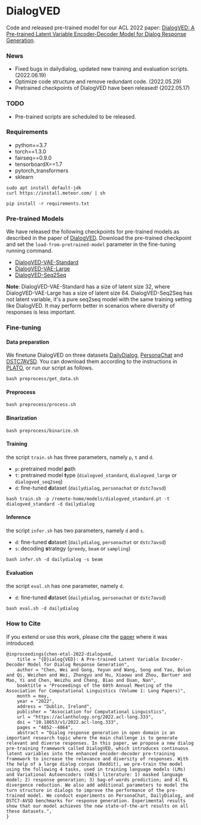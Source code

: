 # DialogVED

Code and released pre-trained model for our ACL 2022 paper: [DialogVED: A Pre-trained Latent Variable Encoder-Decoder Model for Dialog Response Generation](https://aclanthology.org/2022.acl-long.333/).

### News

- Fixed bugs in dailydialog, updated new training and evaluation scripts. (2022.06.19)
- Optimize code structure and remove redundant code. (2022.05.29) 
- Pretrained checkpoints of DialogVED have been released! (2022.05.17)

### TODO

- Pre-trained scripts are scheduled to be released.

### Requirements

- python==3.7
- torch==1.3.0
- fairseq==0.9.0
- tensorboardX==1.7
- pytorch_transformers
- sklearn

```shell
sudo apt install default-jdk
curl https://install.meteor.com/ | sh

pip install -r requirements.txt
```

### Pre-trained Models

We have released the following checkpoints for pre-trained models as described in the paper of [DialogVED](https://aclanthology.org/2022.acl-long.333/). Download the pre-trained checkpoint and set the `load-from-pretrained-model` parameter in the fine-tuning running command.  

- [DialogVED-VAE-Standard](https://drive.google.com/file/d/1EucujAl8vXyrEDAyAb0SeLovzIX2_9tn/view?usp=sharing)
- [DialogVED-VAE-Large](https://drive.google.com/file/d/1GLMrNAc2YEPJ-eiRcbFHGP0XGzAwKikM/view?usp=sharing)
- [DialogVED-Seq2Seq](https://drive.google.com/file/d/1xiRMBPeaIUvKFbnKrf7etXPVyU1C1x56/view?usp=sharing)

**Note**: DialogVED-VAE-Standard has a size of latent size 32, where DialogVED-VAE-Large has a size of latent size 64. DialogVED-Seq2Seq has not latent variable, it's a pure seq2seq model with the same training setting like DialogVED. It may perform better in scenarios where diversity of responses is less important.   

### Fine-tuning

#### Data preparation

We finetune DialogVED on three datasets [DailyDialog](https://arxiv.org/abs/1710.03957), [PersonaChat](https://arxiv.org/abs/1801.07243) and [DSTC7AVSD](https://arxiv.org/abs/1806.00525). You can download them according to the instructions in [PLATO](https://github.com/PaddlePaddle/Research/tree/master/NLP/Dialogue-PLATO), or run our script as follows.

```shell
bash preprocess/get_data.sh
```

#### Preprocess

```shell
bash preprocess/process.sh
```

#### Binarization

```shell
bash preprocess/binarize.sh
```

#### Training

the script `train.sh` has three parameters, namely `p`, `t` and `d`.

- `p`: pretrained model **p**ath
- `t`: pretrained model **t**ype (`dialogved_standard`, `dialogved_large` or `dialogved_seq2seq`)
- `d`: fine-tuned **d**ataset (`dailydialog`, `personachat` or `dstc7avsd`)

```shell
bash train.sh -p /remote-home/models/dialogved_standard.pt -t dialogved_standard -d dailydialog
```

#### Inference

the script `infer.sh` has two parameters, namely `d` and `s`.

- `d`: fine-tuned **d**ataset (`dailydialog`, `personachat` or `dstc7avsd`)
- `s`: decoding **s**trategy (`greedy`, `beam` or `sampling`)

```shell
bash infer.sh -d dailydialog -s beam
```

#### Evaluation

the script `eval.sh` has one parameter, namely `d`.

- `d`: fine-tuned **d**ataset (`dailydialog`, `personachat` or `dstc7avsd`)

```shell
bash eval.sh -d dailydialog
```

### How to Cite

If you extend or use this work, please cite the [paper](https://aclanthology.org/2022.acl-long.333/) where it was introduced:

```text
@inproceedings{chen-etal-2022-dialogved,
    title = "{D}ialog{VED}: A Pre-trained Latent Variable Encoder-Decoder Model for Dialog Response Generation",
    author = "Chen, Wei and Gong, Yeyun and Wang, Song and Yao, Bolun and Qi, Weizhen and Wei, Zhongyu and Hu, Xiaowu and Zhou, Bartuer and Mao, Yi and Chen, Weizhu and Cheng, Biao and Duan, Nan",
    booktitle = "Proceedings of the 60th Annual Meeting of the Association for Computational Linguistics (Volume 1: Long Papers)",
    month = may,
    year = "2022",
    address = "Dublin, Ireland",
    publisher = "Association for Computational Linguistics",
    url = "https://aclanthology.org/2022.acl-long.333",
    doi = "10.18653/v1/2022.acl-long.333",
    pages = "4852--4864",
    abstract = "Dialog response generation in open domain is an important research topic where the main challenge is to generate relevant and diverse responses. In this paper, we propose a new dialog pre-training framework called DialogVED, which introduces continuous latent variables into the enhanced encoder-decoder pre-training framework to increase the relevance and diversity of responses. With the help of a large dialog corpus (Reddit), we pre-train the model using the following 4 tasks, used in training language models (LMs) and Variational Autoencoders (VAEs) literature: 1) masked language model; 2) response generation; 3) bag-of-words prediction; and 4) KL divergence reduction. We also add additional parameters to model the turn structure in dialogs to improve the performance of the pre-trained model. We conduct experiments on PersonaChat, DailyDialog, and DSTC7-AVSD benchmarks for response generation. Experimental results show that our model achieves the new state-of-the-art results on all these datasets.",
}
```


[//]: # (#### Fine-tuning on DailyDialog)

[//]: # ()
[//]: # (```shell)

[//]: # (bash jobs/dailydialog/job.sh)

[//]: # (```)

[//]: # ()
[//]: # (#### Fine-tuning on PersonaChat)

[//]: # ()
[//]: # (```shell)

[//]: # (bash jobs/personachat/job.sh)

[//]: # (```)

[//]: # ()
[//]: # (#### Fine-tuning on DSTC7AVSD)

[//]: # ()
[//]: # (```shell)

[//]: # (bash jobs/dstc7avsd/job.sh)

[//]: # (```)

[//]: # ()
[//]: # (### Pre-training)

[//]: # ()
[//]: # (#### Get Reddit dataset)

[//]: # ()
[//]: # (We used a script provided from [DialoGPT]&#40;https://github.com/microsoft/DialoGPT&#41; to get the latest Reddit dataset. Follow the instructions of https://github.com/microsoft/DialoGPT and run `python demo.py --data full`, you will download a raw reddit dataset called `train.tsv`.)

[//]: # ()
[//]: # (The raw data is large, and it may take several days to download it. We provide a tiny sample [here]&#40;&#41; for testing.)

[//]: # ()
[//]: # (#### Run Pre-training)

[//]: # ()
[//]: # (```shell)

[//]: # (bash jobs/reddit/vae_standard.sh)

[//]: # (```)
